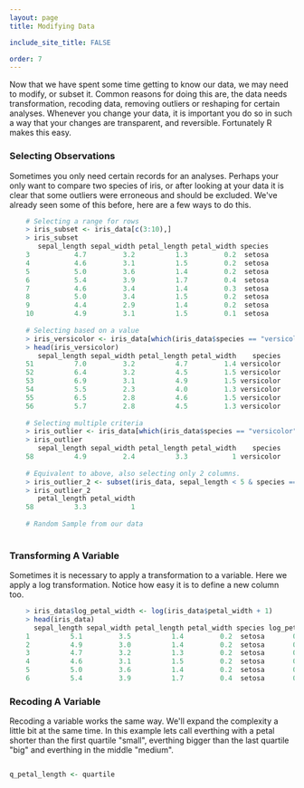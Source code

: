 ```yaml
---
layout: page
title: Modifying Data

include_site_title: FALSE

order: 7
---
```


Now that we have spent some time getting to know our data, we may need
to modify, or subset it. Common reasons for doing this are, the data needs 
transformation, recoding data, removing outliers or reshaping for certain analyses. 
Whenever you change your data, it is important you do so in such a way that 
your changes are transparent, and reversible. Fortunately R makes this easy.

### Selecting Observations

Sometimes you only need certain records for an analyses. Perhaps your only
want to compare two species of iris, or after looking at your data it is clear
that some outliers were erroneous and should be excluded. We've already seen 
some of this before, here are a few ways to do this.

```R
    # Selecting a range for rows
    > iris_subset <- iris_data[c(3:10),]
    > iris_subset
       sepal_length sepal_width petal_length petal_width species
    3           4.7         3.2          1.3         0.2  setosa
    4           4.6         3.1          1.5         0.2  setosa
    5           5.0         3.6          1.4         0.2  setosa
    6           5.4         3.9          1.7         0.4  setosa
    7           4.6         3.4          1.4         0.3  setosa
    8           5.0         3.4          1.5         0.2  setosa
    9           4.4         2.9          1.4         0.2  setosa
    10          4.9         3.1          1.5         0.1  setosa
    
    # Selecting based on a value
    > iris_versicolor <- iris_data[which(iris_data$species == "versicolor"),]
    > head(iris_versicolor)
       sepal_length sepal_width petal_length petal_width    species
    51          7.0         3.2          4.7         1.4 versicolor
    52          6.4         3.2          4.5         1.5 versicolor
    53          6.9         3.1          4.9         1.5 versicolor
    54          5.5         2.3          4.0         1.3 versicolor
    55          6.5         2.8          4.6         1.5 versicolor
    56          5.7         2.8          4.5         1.3 versicolor
    
    # Selecting multiple criteria
    > iris_outlier <- iris_data[which(iris_data$species == "versicolor" & iris_data$sepal_length < 5),]
    > iris_outlier
       sepal_length sepal_width petal_length petal_width    species
    58          4.9         2.4          3.3           1 versicolor
    
    # Equivalent to above, also selecting only 2 columns.
    > iris_outlier_2 <- subset(iris_data, sepal_length < 5 & species == "versicolor", select=c(petal_length, petal_width))
    > iris_outlier_2
       petal_length petal_width
    58          3.3           1
    
    # Random Sample from our data
    
```

### Transforming A Variable

Sometimes it is necessary to apply a transformation to a variable. Here 
we apply a log transformation. Notice how easy it is to define a new column too.

```R
    > iris_data$log_petal_width <- log(iris_data$petal_width + 1)
    > head(iris_data)
      sepal_length sepal_width petal_length petal_width species log_petal_width
    1          5.1         3.5          1.4         0.2  setosa       0.1823216
    2          4.9         3.0          1.4         0.2  setosa       0.1823216
    3          4.7         3.2          1.3         0.2  setosa       0.1823216
    4          4.6         3.1          1.5         0.2  setosa       0.1823216
    5          5.0         3.6          1.4         0.2  setosa       0.1823216
    6          5.4         3.9          1.7         0.4  setosa       0.3364722
```

### Recoding A Variable

Recoding a variable works the same way. We'll expand the complexity a little 
bit at the same time. In this example lets call everthing with a petal shorter
than the first quartile "small", everthing bigger than the last quartile "big"
and everthing in the middle "medium".

```R

q_petal_length <- quartile

    







